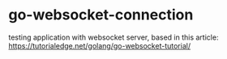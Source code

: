 # go-websocket-connection
testing application with websocket server, based in this article: https://tutorialedge.net/golang/go-websocket-tutorial/
